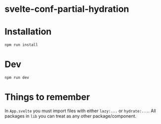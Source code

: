 # svelte-conf-partial-hydration

# Installation

`npm run install`

# Dev

`npm run dev`

# Things to remember

In `App.svelte` you must import files with either `lazy:...` or `hydrate:...`. All packages in `lib` you can treat as any other package/component.